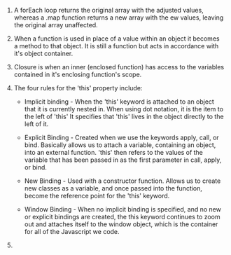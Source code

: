 1. A forEach loop returns the original array with the adjusted  values, whereas a .map function 
returns a new array with the ew values, leaving the original array unaffected.
2. When a function is used in place of a value within an object it becomes a method to that object. It is still a function but acts in accordance with it's object container.
3. Closure is when an inner (enclosed function) has access to the variables contained in it's enclosing function's scope.
4. The four rules for the 'this' property include:

    - Implicit binding - When the 'this' keyword is attached to an object that 
    it is currently nested in. When using dot notation, it is the item to the left of 'this'
    It specifies that 'this' lives in the object directly to the left of it.

    - Explicit Binding - Created when we use the keywords apply, call, or bind. Basically allows us to attach a variable, containing an object, into an external function. 'this' then refers to the values of the variable that has been passed in as the first parameter in call, apply, or bind.

    - New Binding - Used with a constructor function. Allows us to create new classes as a variable, and once passed into the function, become the reference point for the 'this' keyword.

    - Window Binding - When no implicit binding is specified, and no new or explicit bindings are created, the this keyword continues to zoom out and attaches itself to the window object, which is the container for all of the Javascript we code. 
5. 
